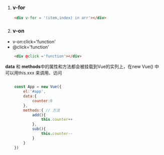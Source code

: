

1. ### v-for 

```html
    <div v-for = '(item,index) in arr'></div>
```


2. ### v-on
- v-on:click='function'
- @click='function' 


```html
    <div @click ='function'></div>
```
 **data** 和 **methods**中的属性和方法都会被挂载到Vue的实列上，在new Vue() 中可以用this.xxx 来调用、访问

```js

    const App = new Vue({
        el:'#app',
        data:{
            counter:0
        },
        methods:{ // 方法
            add(){
                this.counter++
            },
            sub(){
                this.counter--
            }
        }
    })
```